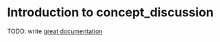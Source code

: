 # Introduction to concept_discussion

TODO: write [great documentation](http://jacobian.org/writing/what-to-write/)
